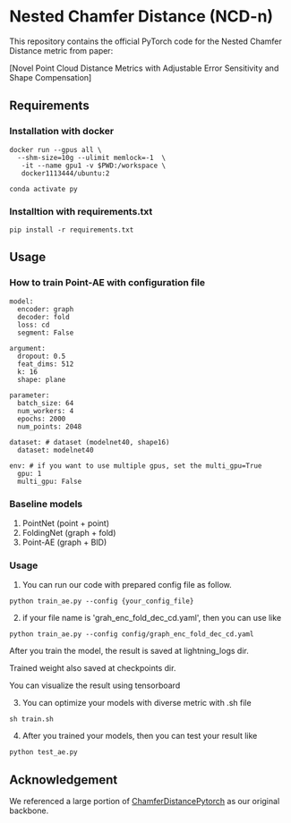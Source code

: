 # Nested Chamfer Distance (NCD-n)

This repository contains the official PyTorch code for the Nested Chamfer Distance metric from paper:

[Novel Point Cloud Distance Metrics with Adjustable Error Sensitivity and Shape Compensation]

## Requirements

### Installation with docker 

```
docker run --gpus all \
  --shm-size=10g --ulimit memlock=-1  \
   -it --name gpu1 -v $PWD:/workspace \
   docker1113444/ubuntu:2
   
conda activate py
```

### Installtion with requirements.txt

```
pip install -r requirements.txt
```

## Usage

### How to train Point-AE with configuration file

```
model: 
  encoder: graph
  decoder: fold
  loss: cd
  segment: False

argument:
  dropout: 0.5
  feat_dims: 512
  k: 16
  shape: plane

parameter:
  batch_size: 64
  num_workers: 4
  epochs: 2000
  num_points: 2048

dataset: # dataset (modelnet40, shape16)
  dataset: modelnet40

env: # if you want to use multiple gpus, set the multi_gpu=True
  gpu: 1
  multi_gpu: False
```

### Baseline models

1. PointNet (point + point)
2. FoldingNet (graph + fold)
3. Point-AE (graph + BID)

### Usage

1. You can run our code with prepared config file as follow.
   
```
python train_ae.py --config {your_config_file}
```

2. if your file name is 'grah_enc_fold_dec_cd.yaml', then you can use like
   
```
python train_ae.py --config config/graph_enc_fold_dec_cd.yaml
```

After you train the model, the result is saved at lightning_logs dir.

Trained weight also saved at checkpoints dir.

You can visualize the result using tensorboard

3. You can optimize your models with diverse metric with .sh file

```
sh train.sh
```

4. After you trained your models, then you can test your result like

```
python test_ae.py
```

## Acknowledgement

We referenced a large portion of [ChamferDistancePytorch](https://github.com/ThibaultGROUEIX/ChamferDistancePytorch) as our original backbone.
